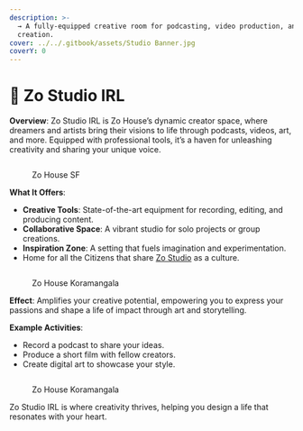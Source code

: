 ```yaml
---
description: >-
  → A fully-equipped creative room for podcasting, video production, and content
  creation.
cover: ../../.gitbook/assets/Studio Banner.jpg
coverY: 0
---
```


# 📍 Zo Studio IRL

**Overview**: Zo Studio IRL is Zo House’s dynamic creator space, where dreamers and artists bring their visions to life through podcasts, videos, art, and more. Equipped with professional tools, it’s a haven for unleashing creativity and sharing your unique voice.

<figure><img src="../../.gitbook/assets/image (10).png" alt=""><figcaption><p>Zo House SF</p></figcaption></figure>

**What It Offers**:

* **Creative Tools**: State-of-the-art equipment for recording, editing, and producing content.
* **Collaborative Space**: A vibrant studio for solo projects or group creations.
* **Inspiration Zone**: A setting that fuels imagination and experimentation.
* Home for all the Citizens that share [Zo Studio](../../zo-nodes/zo-studio.md) as a culture.

<figure><img src="../../.gitbook/assets/image (11).png" alt=""><figcaption><p>Zo House Koramangala</p></figcaption></figure>

**Effect**: Amplifies your creative potential, empowering you to express your passions and shape a life of impact through art and storytelling.

**Example Activities**:

* Record a podcast to share your ideas.
* Produce a short film with fellow creators.
* Create digital art to showcase your style.

<figure><img src="../../.gitbook/assets/image (13).png" alt=""><figcaption><p>Zo House Koramangala</p></figcaption></figure>

Zo Studio IRL is where creativity thrives, helping you design a life that resonates with your heart.
